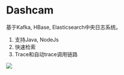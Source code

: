 # Dashcam
基于Kafka, HBase, Elasticsearch中央日志系统。

1. 支持Java, NodeJs
2. 快速检索
3. Trace和自动trace调用链路


![](https://github.com/acupple/dashcam/blob/master/Arch.jpg)
